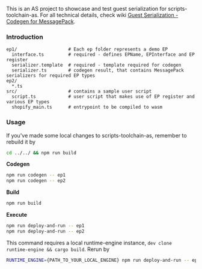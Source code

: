 This is an AS project to showcase and test guest serialization for scripts-toolchain-as. For all
technical details, check wiki [Guest Serialization - Codegen for
MessagePack](https://github.com/Shopify/scripts-toolchain-as/wiki/Guest-Serialization---Codegen-for-MessagePack).

### Introduction

```
ep1/                   # Each ep folder represents a demo EP
  interface.ts         # required - defines EPName, EPInterface and EP register
  serializer.template  # required - template required for codegen
  serializer.ts        # codegen result, that contains MessagePack serializers for required EP types
ep2/
  *.ts
src/                   # contains a sample user script
  script.ts            # user script that makes use of EP register and various EP types
  shopify_main.ts      # entrypoint to be compiled to wasm
```

### Usage

If you've made some local changes to scripts-toolchain-as, remember to rebuild it by

```sh
cd ../../ && npm run build
```

**Codegen**

```sh
npm run codegen -- ep1
npm run codegen -- ep2
```

**Build**

```sh
npm run build
```

**Execute**

```sh
npm run deploy-and-run -- ep1
npm run deploy-and-run -- ep2
```

This command requires a local runtime-engine instance, `dev clone runtime-engine && cargo build`. Rerun by

```sh
RUNTIME_ENGINE={PATH_TO_YOUR_LOCAL_ENGINE} npm run deploy-and-run -- ep1
```

